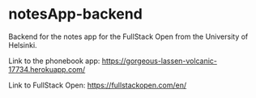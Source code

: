 # notesApp-backend
Backend for the notes app for the FullStack Open from the University of Helsinki.

Link to the phonebook app:
https://gorgeous-lassen-volcanic-17734.herokuapp.com/

Link to FullStack Open:
https://fullstackopen.com/en/